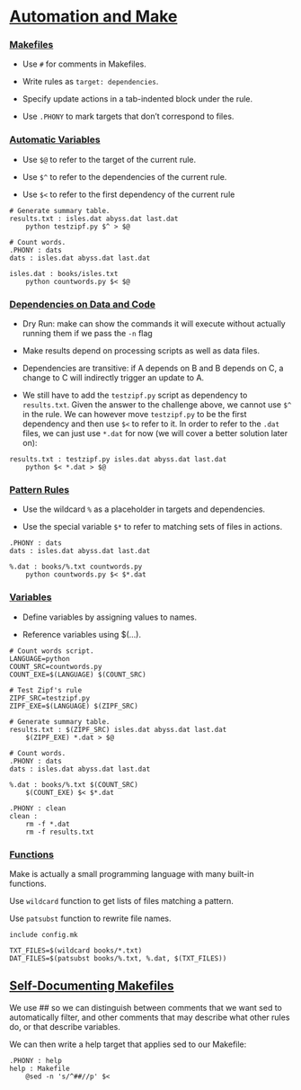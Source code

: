 # [Automation and Make](http://swcarpentry.github.io/make-novice/)

### [Makefiles](http://swcarpentry.github.io/make-novice/02-makefiles/index.html)

- Use `#` for comments in Makefiles.

- Write rules as `target: dependencies`.

- Specify update actions in a tab-indented block under the rule.

- Use `.PHONY` to mark targets that don’t correspond to files.


### [Automatic Variables](http://swcarpentry.github.io/make-novice/02-makefiles/index.html)

- Use `$@` to refer to the target of the current rule.

- Use `$^` to refer to the dependencies of the current rule.

- Use `$<` to refer to the first dependency of the current rule

````
# Generate summary table.
results.txt : isles.dat abyss.dat last.dat
	python testzipf.py $^ > $@

# Count words.
.PHONY : dats
dats : isles.dat abyss.dat last.dat

isles.dat : books/isles.txt
	python countwords.py $< $@

````


### [Dependencies on Data and Code](http://swcarpentry.github.io/make-novice/04-dependencies/index.html)

- Dry Run: make can show the commands it will execute without actually running them if we pass the `-n` flag

- Make results depend on processing scripts as well as data files.

- Dependencies are transitive: if A depends on B and B depends on C, a change to C will indirectly trigger an update to A.

- We still have to add the `testzipf.py` script as dependency to `results.txt`. Given the answer to the challenge above, we cannot use `$^` in the rule.  We can however move `testzipf.py` to be the first dependency and then use `$<` to refer to it. In order to refer to the `.dat` files, we can just use `*.dat` for now (we will cover a better solution later on):

````
results.txt : testzipf.py isles.dat abyss.dat last.dat
	python $< *.dat > $@
````


### [Pattern Rules](http://swcarpentry.github.io/make-novice/05-patterns/index.html)

- Use the wildcard `%` as a placeholder in targets and dependencies.

- Use the special variable `$*` to refer to matching sets of files in actions.

````
.PHONY : dats
dats : isles.dat abyss.dat last.dat

%.dat : books/%.txt countwords.py
	python countwords.py $< $*.dat
````


### [Variables](http://swcarpentry.github.io/make-novice/06-variables/index.html)

- Define variables by assigning values to names.

- Reference variables using $(...).

````
# Count words script.
LANGUAGE=python
COUNT_SRC=countwords.py
COUNT_EXE=$(LANGUAGE) $(COUNT_SRC)

# Test Zipf's rule
ZIPF_SRC=testzipf.py
ZIPF_EXE=$(LANGUAGE) $(ZIPF_SRC)

# Generate summary table.
results.txt : $(ZIPF_SRC) isles.dat abyss.dat last.dat
	$(ZIPF_EXE) *.dat > $@

# Count words.
.PHONY : dats
dats : isles.dat abyss.dat last.dat

%.dat : books/%.txt $(COUNT_SRC)
	$(COUNT_EXE) $< $*.dat

.PHONY : clean
clean :
	rm -f *.dat
	rm -f results.txt
````

### [Functions](https://swcarpentry.github.io/make-novice/07-functions/index.html)

Make is actually a small programming language with many built-in functions.

Use `wildcard` function to get lists of files matching a pattern.

Use `patsubst` function to rewrite file names.

````
include config.mk

TXT_FILES=$(wildcard books/*.txt)
DAT_FILES=$(patsubst books/%.txt, %.dat, $(TXT_FILES))
````
## [Self-Documenting Makefiles](https://swcarpentry.github.io/make-novice/08-self-doc/index.html)

We use ## so we can distinguish between comments that we want sed to automatically filter, and other comments that may describe what other rules do, or that describe variables.

We can then write a help target that applies sed to our Makefile:

````
.PHONY : help
help : Makefile
	@sed -n 's/^##//p' $<
````
